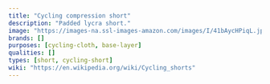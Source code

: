 ```yaml
---
title: "Cycling compression short"
description: "Padded lycra short."
image: "https://images-na.ssl-images-amazon.com/images/I/41bAycHPiqL.jpg"
brands: []
purposes: [cycling-cloth, base-layer]
qualities: []
types: [short, cycling-short]
wiki: "https://en.wikipedia.org/wiki/Cycling_shorts"
---
```

